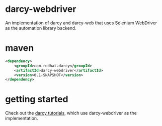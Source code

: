 darcy-webdriver
===============

An implementation of darcy and darcy-web that uses Selenium WebDriver as the automation library backend.

maven
=====

```xml
<dependency>
    <groupId>com.redhat.darcy</groupId>
    <artifactId>darcy-webdriver</artifactId>
    <version>0.1-SNAPSHOT</version>
</dependency>
```

getting started
===============

Check out the [darcy tutorials](https://github.com/darcy-framework/darcy/wiki/Getting-Started-%231:-Project-setup-and-darcy-fundamentals), which use darcy-webdriver as the implementation.
